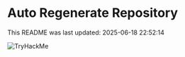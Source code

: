 # Auto Regenerate Repository

This README was last updated: 2025-06-18 22:52:14

 ![TryHackMe](https://tryhackme.com/badge/533634)